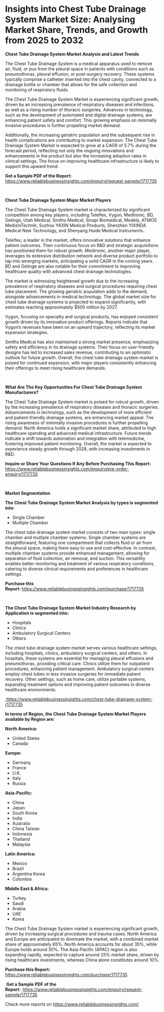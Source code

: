 <p><h1>Insights into Chest Tube Drainage System Market Size: Analysing Market Share, Trends, and Growth from 2025 to 2032</h1></p><p><strong>Chest Tube Drainage System Market Analysis and Latest Trends</strong></p>
<p><p>The Chest Tube Drainage System is a medical apparatus used to remove air, fluid, or pus from the pleural space in patients with conditions such as pneumothorax, pleural effusion, or post-surgery recovery. These systems typically comprise a catheter inserted into the chest cavity, connected to a drainage bottle or chamber that allows for the safe collection and monitoring of respiratory fluids.</p><p>The Chest Tube Drainage System Market is experiencing significant growth, driven by an increasing prevalence of respiratory diseases and infections, as well as a rising number of thoracic surgeries. Advances in technology, such as the development of automated and digital drainage systems, are enhancing patient safety and comfort. This growing emphasis on minimally invasive procedures is further propelling market demand.</p><p>Additionally, the increasing geriatric population and the subsequent rise in health complications are contributing to market expansion. The Chest Tube Drainage System Market is expected to grow at a CAGR of 5.7% during the forecast period, reflecting not only the ongoing innovations and enhancements in the product but also the increasing adoption rates in clinical settings. The focus on improving healthcare infrastructure is likely to support this upward trend.</p></p>
<p><strong>Get a Sample PDF of the Report:&nbsp;</strong> <a href="https://www.reliablebusinessinsights.com/enquiry/request-sample/1717735?utm_campaign=3031&utm_medium=2&utm_source=Github&utm_content=ia&utm_term=03032025&utm_id=chest-tube-drainage-system">https://www.reliablebusinessinsights.com/enquiry/request-sample/1717735</a></p>
<p>&nbsp;</p>
<p><strong>Chest Tube Drainage System Major Market Players</strong></p>
<p><p>The Chest Tube Drainage System market is characterized by significant competition among key players, including Teleflex, Vygon, Medtronic, BD, Getinge, Utah Medical, Smiths Medical, Sinapi Biomedical, Medela, ATMOS MedizinTechnik, Suzhou YAXIN Medical Products, Shenzhen YIXINDA Medical New Technology, and Shenyang Huide Medical Instruments. </p><p>Teleflex, a leader in the market, offers innovative solutions that enhance patient outcomes. Their continuous focus on R&D and strategic acquisitions has positioned them for robust growth. Medtronic, another major player, leverages its extensive distribution network and diverse product portfolio to tap into emerging markets, anticipating a solid CAGR in the coming years. BD and Getinge are also notable for their commitment to improving healthcare quality with advanced chest drainage technologies.</p><p>The market is witnessing heightened growth due to the increasing prevalence of respiratory diseases and surgical procedures requiring chest tube placement. The growing geriatric population adds to the demand, alongside advancements in medical technology. The global market size for chest tube drainage systems is projected to expand significantly, with estimates reaching approximately $500 million by 2027.</p><p>Vygon, focusing on specialty and surgical products, has enjoyed consistent growth driven by its innovative product offerings. Reports indicate that Vygon’s revenues have been on an upward trajectory, reflecting its market expansion strategies.</p><p>Smiths Medical has also maintained a strong market presence, emphasizing safety and efficiency in its drainage systems. Their focus on user-friendly designs has led to increased sales revenue, contributing to an optimistic outlook for future growth. Overall, the chest tube drainage system market is poised for continued expansion, with major players consistently enhancing their offerings to meet rising healthcare demands.</p></p>
<p>&nbsp;</p>
<p><strong>What Are The Key Opportunities For Chest Tube Drainage System Manufacturers?</strong></p>
<p><p>The Chest Tube Drainage System market is poised for robust growth, driven by the increasing prevalence of respiratory diseases and thoracic surgeries. Advancements in technology, such as the development of more efficient and patient-friendly drainage systems, are enhancing market appeal. The rising awareness of minimally invasive procedures is further propelling demand. North America holds a significant market share, attributed to high healthcare spending and advanced medical infrastructure. Future trends indicate a shift towards automation and integration with telemedicine, fostering improved patient monitoring. Overall, the market is expected to experience steady growth through 2028, with increasing investments in R&D.</p></p>
<p><strong>Inquire or Share Your Questions If Any Before Purchasing This Report:</strong> <a href="https://www.reliablebusinessinsights.com/enquiry/pre-order-enquiry/1717735?utm_campaign=3031&utm_medium=2&utm_source=Github&utm_content=ia&utm_term=03032025&utm_id=chest-tube-drainage-system">https://www.reliablebusinessinsights.com/enquiry/pre-order-enquiry/1717735</a></p>
<p>&nbsp;</p>
<p><strong>Market Segmentation</strong></p>
<p><strong>The Chest Tube Drainage System Market Analysis by types is segmented into:</strong></p>
<p><ul><li>Single Chamber</li><li>Multiple Chamber</li></ul></p>
<p><p>The chest tube drainage system market consists of two main types: single chamber and multiple chamber systems. Single chamber systems are straightforward, featuring one compartment that collects fluid or air from the pleural space, making them easy to use and cost-effective. In contrast, multiple chamber systems provide enhanced management, allowing for separation of fluid collection, air removal, and suction. This versatility enables better monitoring and treatment of various respiratory conditions, catering to diverse clinical requirements and preferences in healthcare settings.</p></p>
<p><strong>Purchase this Report:&nbsp;</strong><a href="https://www.reliablebusinessinsights.com/purchase/1717735?utm_campaign=3031&utm_medium=2&utm_source=Github&utm_content=ia&utm_term=03032025&utm_id=chest-tube-drainage-system">https://www.reliablebusinessinsights.com/purchase/1717735</a></p>
<p>&nbsp;</p>
<p><strong>The Chest Tube Drainage System Market Industry Research by Application is segmented into:</strong></p>
<p><ul><li>Hospitals</li><li>Clinics</li><li>Ambulatory Surgical Centers</li><li>Others</li></ul></p>
<p><p>The chest tube drainage system market serves various healthcare settings, including hospitals, clinics, ambulatory surgical centers, and others. In hospitals, these systems are essential for managing pleural effusions and pneumothorax, providing critical care. Clinics utilize them for outpatient procedures, enhancing patient management. Ambulatory surgical centers employ chest tubes in less invasive surgeries for immediate patient recovery. Other settings, such as home care, utilize portable systems, expanding treatment options and improving patient outcomes in diverse healthcare environments.</p></p>
<p><a href="https://www.reliablebusinessinsights.com/chest-tube-drainage-system-r1717735?utm_campaign=3031&utm_medium=2&utm_source=Github&utm_content=ia&utm_term=03032025&utm_id=chest-tube-drainage-system">&nbsp;https://www.reliablebusinessinsights.com/chest-tube-drainage-system-r1717735</a></p>
<p><strong>In terms of Region, the Chest Tube Drainage System Market Players available by Region are:</strong></p>
<p>
    <p> <strong> North America: </strong>
        <ul>
            <li>United States</li>
            <li>Canada</li>
        </ul>
        </p> 
    <p> <strong> Europe: </strong>
        <ul>
            <li>Germany</li>
            <li>France</li>
            <li>U.K.</li>
            <li>Italy</li>
            <li>Russia</li>
        </ul>
        </p> 
    <p> <strong> Asia-Pacific: </strong>
        <ul>
            <li>China</li>
            <li>Japan</li>
            <li>South Korea</li>
            <li>India</li>
            <li>Australia</li>
            <li>China Taiwan</li>
            <li>Indonesia</li>
            <li>Thailand</li>
            <li>Malaysia</li>
        </ul>
        </p> 
    <p> <strong> Latin America: </strong>
        <ul>
            <li>Mexico</li>
            <li>Brazil</li>
            <li>Argentina Korea</li>
            <li>Colombia</li>
        </ul>
        </p> 
    <p> <strong> Middle East & Africa: </strong>
        <ul>
            <li>Turkey</li>
            <li>Saudi</li>
            <li>Arabia</li>
            <li>UAE</li>
            <li>Korea</li>
        </ul>
    </p>
    </p>
<p><p>The Chest Tube Drainage System market is experiencing significant growth, driven by increasing surgical procedures and trauma cases. North America and Europe are anticipated to dominate the market, with a combined market share of approximately 65%. North America accounts for about 35%, while Europe holds around 30%. The Asia-Pacific (APAC) region is also expanding rapidly, expected to capture around 25% market share, driven by rising healthcare investments, whereas China alone constitutes around 10%.</p></p>
<p><strong>Purchase this Report: </strong><a href="https://www.reliablebusinessinsights.com/purchase/1717735?utm_campaign=3031&utm_medium=2&utm_source=Github&utm_content=ia&utm_term=03032025&utm_id=chest-tube-drainage-system">https://www.reliablebusinessinsights.com/purchase/1717735</a></p>
<p>&nbsp;<strong>Get a Sample PDF of the Report:&nbsp;&nbsp;</strong><a href="https://www.reliablebusinessinsights.com/enquiry/request-sample/1717735?utm_campaign=3031&utm_medium=2&utm_source=Github&utm_content=ia&utm_term=03032025&utm_id=chest-tube-drainage-system">https://www.reliablebusinessinsights.com/enquiry/request-sample/1717735</a></p>
<p><strong></strong></p>
<p>Check more reports on <a href="https://www.reliablebusinessinsights.com/?utm_campaign=3031&utm_medium=2&utm_source=Github&utm_content=ia&utm_term=03032025&utm_id=chest-tube-drainage-system">https://www.reliablebusinessinsights.com/</a></p>